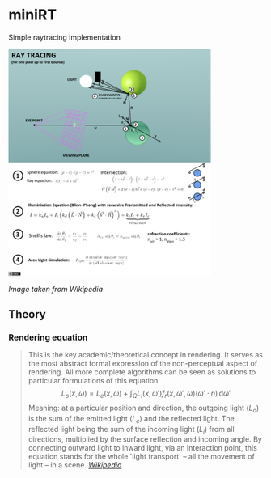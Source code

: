 # miniRT
Simple raytracing implementation


<img src="./Ray_Tracing_Illustration_First_Bounce.png" width="400" alt="Illumination equation">

*Image taken from Wikipedia*

## Theory
### Rendering equation
> This is the key academic/theoretical concept in rendering. It serves as the most abstract formal expression of the non-perceptual aspect of rendering. All more complete algorithms can be seen as solutions to particular formulations of this equation. $$ {\displaystyle L_{o}(x,\omega )= L_{e}(x,\omega )+\int _{\Omega }L_{i}(x,\omega ')f_{r}(x,\omega ',\omega )(\omega '\cdot n)\,\mathrm {d} \omega '} $$
Meaning: at a particular position and direction, the outgoing light ($L_o$) is the sum of the emitted light ($L_e$) and the reflected light. The reflected light being the sum of the incoming light ($L_i$) from all directions, multiplied by the surface reflection and incoming angle. By connecting outward light to inward light, via an interaction point, this equation stands for the whole 'light transport' – all the movement of light – in a scene.
*[Wikipedia](https://w.wiki/5sQd)*

